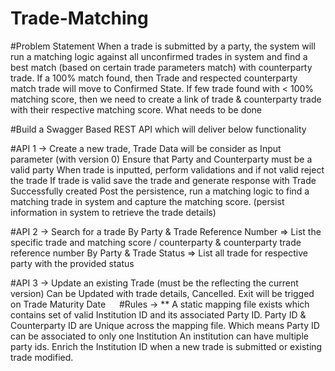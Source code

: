 # Trade-Matching
#Problem Statement
When a trade is submitted by a party, the system will run a matching logic against all unconfirmed trades in system and find a best match (based on certain trade parameters match) with counterparty trade. 
If a 100% match found, then Trade and respected counterparty match trade will move to Confirmed State. 
If few trade found with < 100% matching score, then we need to create a link of trade & counterparty trade with their respective matching score.
What needs to be done

#Build a Swagger Based REST API which will deliver below functionality

#API 1 -> Create a new trade, Trade Data will be consider as Input parameter (with version 0)
	Ensure that Party and Counterparty must be a valid party 
	When trade is inputted, perform validations and if not valid reject the trade
	If trade is valid save the trade and generate response with Trade Successfully created
	Post the persistence, run a matching logic to find a matching trade in system and capture the matching score. (persist information in system to retrieve the trade details)
	
#API 2 -> Search for a trade
	By Party & Trade Reference Number => List the specific trade and matching score / counterparty & counterparty trade reference number 
	By Party & Trade Status => List all trade for respective party with the provided status
	
#API 3 -> Update an existing Trade (must be the reflecting the current version)
	Can be Updated with trade details, Cancelled. Exit will be trigged on Trade Maturity Date
 
#Rules -> 
** A static mapping file exists which contains set of valid Institution ID and its associated Party ID.
Party ID & Counterparty ID are Unique across the mapping file. Which means Party ID can be associated to only one Institution
An institution can have multiple party ids.
Enrich the Institution ID when a new trade is submitted or existing trade modified.
